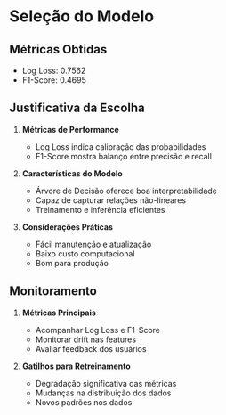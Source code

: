 # Seleção do Modelo

## Métricas Obtidas
- Log Loss: 0.7562
- F1-Score: 0.4695

## Justificativa da Escolha
1. **Métricas de Performance**
   - Log Loss indica calibração das probabilidades
   - F1-Score mostra balanço entre precisão e recall

2. **Características do Modelo**
   - Árvore de Decisão oferece boa interpretabilidade
   - Capaz de capturar relações não-lineares
   - Treinamento e inferência eficientes

3. **Considerações Práticas**
   - Fácil manutenção e atualização
   - Baixo custo computacional
   - Bom para produção

## Monitoramento
1. **Métricas Principais**
   - Acompanhar Log Loss e F1-Score
   - Monitorar drift nas features
   - Avaliar feedback dos usuários

2. **Gatilhos para Retreinamento**
   - Degradação significativa das métricas
   - Mudanças na distribuição dos dados
   - Novos padrões nos dados
